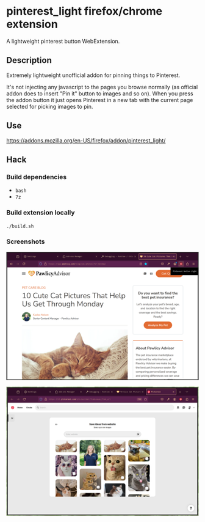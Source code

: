 # pinterest_light firefox/chrome extension
A lightweight pinterest button WebExtension.



## Description

Extremely lightweight unofficial addon for pinning things to Pinterest.

It's not injecting any javascript to the pages you browse normally (as official addon does to insert "Pin it" button to images and so on).
When you press the addon button it just opens Pinterest in a new tab with the current page selected for picking images to pin.



## Use

https://addons.mozilla.org/en-US/firefox/addon/pinterest_light/



## Hack

### Build dependencies

 - `bash`
 - `7z`


### Build extension locally

```sh
./build.sh
```

### Screenshots

![](https://github.com/actionless/pinterest_light/blob/master/screenshots/step1.png?raw=true)

![](https://github.com/actionless/pinterest_light/blob/master/screenshots/step2.png?raw=true)
